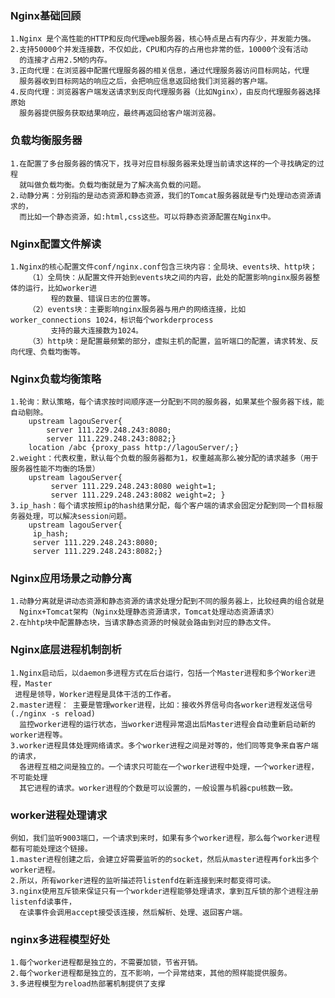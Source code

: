 ### Nginx基础回顾
	1.Nginx 是个高性能的HTTP和反向代理web服务器，核心特点是占有内存少，并发能力强。
	2.支持50000个并发连接数，不仅如此，CPU和内存的占用也非常的低，10000个没有活动
	  的连接才占用2.5M的内存。
	3.正向代理：在浏览器中配置代理服务器的相关信息，通过代理服务器访问目标网站，代理
	  服务器收到目标网站的响应之后，会把响应信息返回给我们浏览器的客户端。
	4.反向代理：浏览器客户端发送请求到反向代理服务器（比如Nginx），由反向代理服务器选择原始
	  服务器提供服务获取结果响应，最终再返回给客户端浏览器。

### 负载均衡服务器
	1.在配置了多台服务器的情况下，找寻对应目标服务器来处理当前请求这样的一个寻找确定的过程
	  就叫做负载均衡。负载均衡就是为了解决高负载的问题。
	2.动静分离：分别指的是动态资源和静态资源，我们的Tomcat服务器就是专门处理动态资源请求的，
      而比如一个静态资源，如:html,css这些。可以将静态资源配置在Nginx中。

### Nginx配置文件解读
	1.Nginx的核心配置文件conf/nginx.conf包含三块内容：全局块、events块、http块；
		（1）全局快：从配置文件开始到events块之间的内容，此处的配置影响nginx服务器整体的运行，比如worker进
		     程的数量、错误日志的位置等。
		（2）events块：主要影响nginx服务器与用户的网络连接，比如worker_connections 1024，标识每个workderprocess
		     支持的最大连接数为1024。  
		（3）http块：是配置最频繁的部分，虚拟主机的配置，监听端口的配置，请求转发、反向代理、负载均衡等。

### Nginx负载均衡策略
	1.轮询：默认策略，每个请求按时间顺序逐一分配到不同的服务器，如果某些个服务器下线，能自动剔除。
		upstream lagouServer{						
			server 111.229.248.243:8080;
			server 111.229.248.243:8082;}
		location /abc {proxy_pass http://lagouServer/;}	
	2.weight：代表权重，默认每个负载的服务器都为1，权重越高那么被分配的请求越多（用于服务器性能不均衡的场景）	
		upstream lagouServer{
			 server 111.229.248.243:8080 weight=1;
			 server 111.229.248.243:8082 weight=2; }
	3.ip_hash：每个请求按照ip的hash结果分配，每个客户端的请求会固定分配到同一个目标服务器处理，可以解决session问题。
		upstream lagouServer{
		 ip_hash;
		 server 111.229.248.243:8080;
		 server 111.229.248.243:8082;}	

### Nginx应用场景之动静分离	
	1.动静分离就是讲动态资源和静态资源的请求处理分配到不同的服务器上，比较经典的组合就是
	  Nginx+Tomcat架构（Nginx处理静态资源请求，Tomcat处理动态资源请求）	 
	2.在hhtp块中配置静态块，当请求静态资源的时候就会路由到对应的静态文件。

### Nginx底层进程机制剖析	
	1.Nginx启动后，以daemon多进程方式在后台运行，包括一个Master进程和多个Worker进程，Master
	 进程是领导，Worker进程是具体干活的工作者。
	2.master进程： 主要是管理worker进程，比如：接收外界信号向各worker进程发送信号(./nginx -s reload)
	  监控worker进程的运行状态，当worker进程异常退出后Master进程会自动重新启动新的worker进程等。
	3.worker进程具体处理网络请求。多个worker进程之间是对等的，他们同等竞争来自客户端的请求，
	  各进程互相之间是独立的。一个请求只可能在一个worker进程中处理，一个worker进程，不可能处理
	  其它进程的请求。worker进程的个数是可以设置的，一般设置与机器cpu核数一致。

### worker进程处理请求
	例如，我们监听9003端⼝，⼀个请求到来时，如果有多个worker进程，那么每个worker进程都有可能处理这个链接。
	1.master进程创建之后，会建立好需要监听的的socket，然后从master进程再fork出多个worker进程。
	2.所以，所有worker进程的监听描述符listenfd在新连接到来时都变得可读。
	3.nginx使用互斥锁来保证只有一个workder进程能够处理请求，拿到互斥锁的那个进程注册listenfd读事件，
	  在读事件会调用accept接受该连接，然后解析、处理、返回客户端。  
	  
### nginx多进程模型好处
	1.每个worker进程都是独立的，不需要加锁，节省开销。
	2.每个worker进程都是独立的，互不影响，一个异常结束，其他的照样能提供服务。
	3.多进程模型为reload热部署机制提供了支撑	  
	  